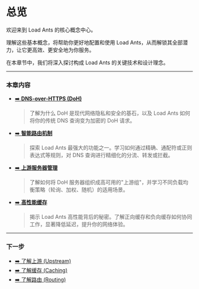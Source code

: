 # 总览

欢迎来到 Load Ants 的核心概念中心。

理解这些基本概念，将帮助你更好地配置和使用 Load Ants，从而解锁其全部潜力，让它更高效、更安全地为你服务。

在本章节中，我们将深入探讨构成 Load Ants 的关键技术和设计理念。

---

### 本章内容

-   [➡️ **DNS-over-HTTPS (DoH)**](./doh.md)

    > 了解为什么 DoH 是现代网络隐私和安全的基石，以及 Load Ants 如何将你的传统 DNS 查询变为加密的 DoH 请求。

-   [➡️ **智能路由机制**](./routing.md)

    > 探索 Load Ants 最强大的功能之一。学习如何通过精确、通配符或正则表达式等规则，对 DNS 查询进行精细化的分流、转发或拦截。

-   [➡️ **上游服务器管理**](./upstream.md)

    > 了解如何将 DoH 服务器组织成高可用的"上游组"，并学习不同负载均衡策略（轮询、加权、随机）的适用场景。

-   [➡️ **高性能缓存**](./caching.md)

    > 揭示 Load Ants 高性能背后的秘密。了解正向缓存和负向缓存如何协同工作，显著降低延迟，提升你的网络体验。

---

### 下一步

-   [➡️ 了解上游 (Upstream)](./upstream.md)
-   [➡️ 了解缓存 (Caching)](./caching.md)
-   [➡️ 了解路由 (Routing)](./routing.md)
